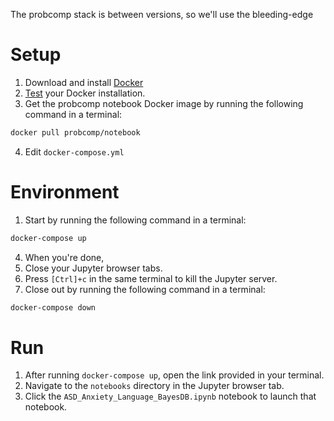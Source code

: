 The probcomp stack is between versions, so we'll use the bleeding-edge

# Setup
1. Download and install [Docker](https://docs.docker.com/install/#supported-platforms)
2. [Test](https://docs.docker.com/get-started/#test-docker-version) your Docker installation.
3. Get the probcomp notebook Docker image by running the following command in a terminal:
```sh
docker pull probcomp/notebook
```
4. Edit `docker-compose.yml`

# Environment
1. Start by running the following command in a terminal:
```sh
docker-compose up
```
4. When you're done,
  1. Close your Jupyter browser tabs.
  2. Press `[Ctrl]+c` in the same terminal to kill the Jupyter server.
  3. Close out by running the following command in a terminal:
```sh
docker-compose down
```

# Run
1. After running `docker-compose up`, open the link provided in your terminal.
2. Navigate to the `notebooks` directory in the Jupyter browser tab.
3. Click the `ASD_Anxiety_Language_BayesDB.ipynb` notebook to launch that notebook.
